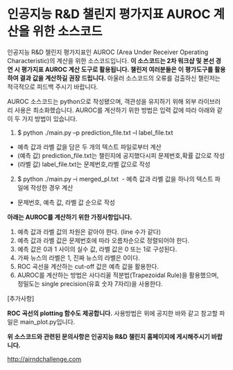 인공지능 R&D 챌린지 평가지표 AUROC 계산을 위한 소스코드
===================================================
 
인공지능 R&D 챌린지 평가지표인 AUROC (Area Under Receiver Operating Characteristic)의 계산을 위한 소스코드입니다. **이 소스코드는 2차 워크샵 및 본선 경연 시 평가지표 AUROC 계산 도구로 활용됩니다. 챌린저 여러분들은 이 평가도구를 활용하여 결과 값을 계산하길 권장 드립니다.** 아울러 소스코드의 오류를 검출하신 챌린저는 적극적으로 피드백 주시기 바랍니다.

AUROC 소스코드는 python으로 작성됐으며, 객관성을 유지하기 위해 외부 라이브러리 사용은 최소화했습니다. AUROC를 계산하기 위한 방법은 입력 값에 따라 아래와 같이 두 가지 방법이 있습니다.

1. $ python ./main.py –p prediction_file.txt –l label_file.txt
  - 예측 값과 라벨 값을 담은 두 개의 텍스트 파일로부터 계산
  - (예측 값) prediction_file.txt는 챌린지에 공지했다시피 문제번호,확률 값으로 작성
  - (라벨 값) label_file.txt는 문제번호,라벨 값으로 작성

2. $ python ./main.py –i merged_pl.txt
  - 예측 값과 라벨 값을 하나의 텍스트 파일에 작성한 경우 계산
  - 문제번호, 예측 값, 라벨 값 순으로 작성

**아래는 AUROC를 계산하기 위한 가정사항입니다.**

1. 예측 값과 라벨 값의 차원은 같아야 한다. (line 수가 같다)
2. 예측 값과 라벨 값은 문제번호에 따라 오름차순으로 정렬되어야 한다.
3. 예측 값은 0과 1 사이의 실수 값, 라벨 값은 0 또는 1로 구성된다.
4. 가짜 뉴스의 라벨은 1, 진짜 뉴스의 라벨은 0이다.
5. ROC 곡선을 계산하는 cut-off 값은 예측 값을 활용한다. 
6. AUROC를 계산하는 방법은 사다리꼴 적분법(Trapezoidal Rule)을 활용했으며, 정밀도는 single precision(유효 숫자 7자리)을 사용한다.

[추가사항]

**ROC 곡선의 plotting 함수도 제공합니다.** 사용방법은 위에 공지한 바와 같고 참고할 파일은 main_plot.py입니다.

**위 소스코드와 관련된 문의사항은 인공지능 R&D 챌린지 홈페이지에 게시해주시기 바랍니다.**

http://airndchallenge.com 
